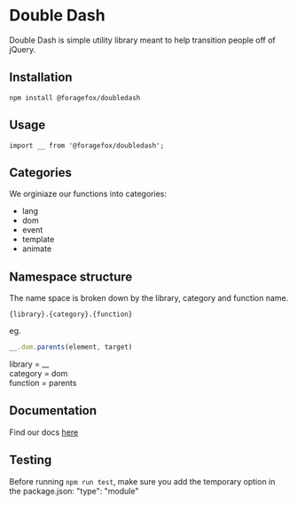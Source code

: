 # Double Dash

Double Dash is simple utility library meant to help transition people off of jQuery.

## Installation

`npm install @foragefox/doubledash`

## Usage

`import __ from '@foragefox/doubledash';`

## Categories

We orginiaze our functions into categories:

*   lang
*   dom
*   event
*   template
*   animate

## Namespace structure

The name space is broken down by the library, category and function name.

```
{library}.{category}.{function}
```

eg.

```js
__.dom.parents(element, target)
```

library  = \__\
category = dom\
function = parents

## Documentation

Find our docs [here](docs/)

## Testing

Before running `npm run test`, make sure you add the temporary option in the package.json: "type": "module"